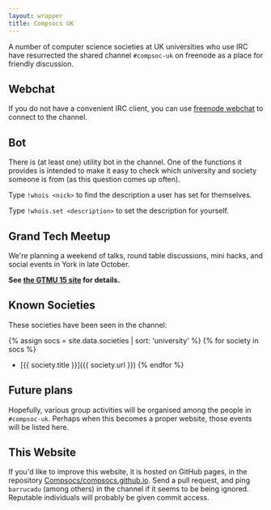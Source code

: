 ```yaml
---
layout: wrapper
title: Compsocs UK
---
```


A number of computer science societies at UK universities who use IRC
have resurrected the shared channel `#compsoc-uk` on freenode as a
place for friendly discussion.

Webchat
-------

If you do not have a convenient IRC client, you can use
[freenode webchat](http://webchat.freenode.net/?channels=compsoc-uk)
to connect to the channel.

Bot
---

There is (at least one) utility bot in the channel. One of the
functions it provides is intended to make it easy to check which
university and society someone is from (as this question comes up
often).

Type `!whois <nick>` to find the description a user has set for
themselves.

Type `!whois.set <description>` to set the description for yourself.

Grand Tech Meetup
-----------------

We're planning a weekend of talks, round table discussions, mini
hacks, and social events in York in late October.

**See [the GTMU 15 site](gtmu) for details.**

Known Societies
---------------

These societies have been seen in the channel:

{% assign socs = site.data.societies | sort: 'university' %}
{% for society in socs %}
 - [{{ society.title }}]({{ society.url }})
{% endfor %}

Future plans
------------

Hopefully, various group activities will be organised among the people
in `#compsoc-uk`. Perhaps when this becomes a proper website, those
events will be listed here.

This Website
------------

If you'd like to improve this website, it is hosted on GitHub pages,
in the repository
[Compsocs/compsocs.github.io](http://github.com/CompSocs/compsocs.github.io). Send
a pull request, and ping `barrucadu` (among others) in the channel if
it seems to be being ignored. Reputable individuals will probably be
given commit access.
